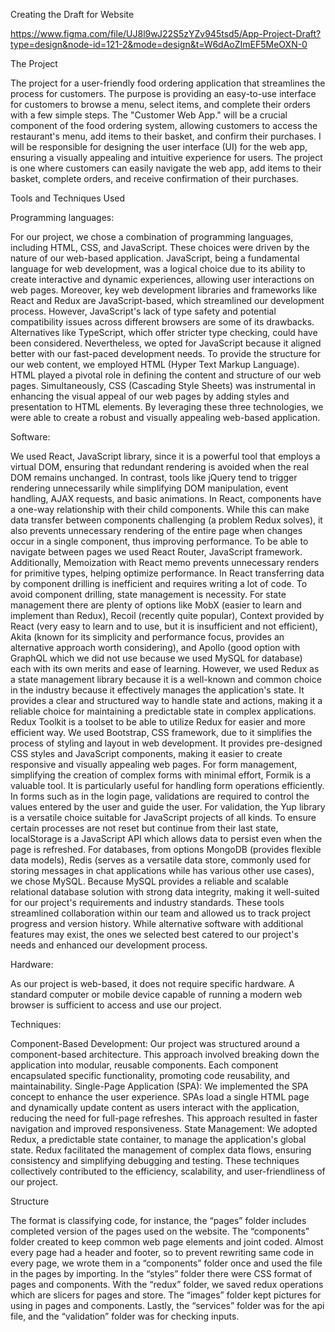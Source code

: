 Creating the Draft for Website

https://www.figma.com/file/UJ8l9wJ22S5zYZv945tsd5/App-Project-Draft?type=design&node-id=121-2&mode=design&t=W6dAoZImEF5MeOXN-0

The Project

The project for a user-friendly food ordering application that streamlines the process for customers. The purpose is providing an easy-to-use interface for customers to browse a menu, select items, and complete their orders with a few simple steps. The "Customer Web App." will be a crucial component of the food ordering system, allowing customers to access the restaurant's menu, add items to their basket, and confirm their purchases. I will be responsible for designing the user interface (UI) for the web app, ensuring a visually appealing and intuitive experience for users. The project is one where customers can easily navigate the web app, add items to their basket, complete orders, and receive confirmation of their purchases.

Tools and Techniques Used

Programming languages:

For our project, we chose a combination of programming languages, including HTML, CSS, and JavaScript. These choices were driven by the nature of our web-based application. JavaScript, being a fundamental language for web development, was a logical choice due to its ability to create interactive and dynamic experiences, allowing user interactions on web pages. Moreover, key web development libraries and frameworks like React and Redux are JavaScript-based, which streamlined our development process. However, JavaScript's lack of type safety and potential compatibility issues across different browsers are some of its drawbacks. Alternatives like TypeScript, which offer stricter type checking, could have been considered. Nevertheless, we opted for JavaScript because it aligned better with our fast-paced development needs. To provide the structure for our web content, we employed HTML (Hyper Text Markup Language). HTML played a pivotal role in defining the content and structure of our web pages. Simultaneously, CSS (Cascading Style Sheets) was instrumental in enhancing the visual appeal of our web pages by adding styles and presentation to HTML elements. By leveraging these three technologies, we were able to create a robust and visually appealing web-based application.

Software:

We used React, JavaScript library, since it is a powerful tool that employs a virtual DOM, ensuring that redundant rendering is avoided when the real DOM remains unchanged. In contrast, tools like jQuery tend to trigger rendering unnecessarily while simplifying DOM manipulation, event handling, AJAX requests, and basic animations. In React, components have a one-way relationship with their child components. While this can make data transfer between components challenging (a problem Redux solves), it also prevents unnecessary rendering of the entire page when changes occur in a single component, thus improving performance. To be able to navigate between pages we used React Router, JavaScript framework. Additionally, Memoization with React memo prevents unnecessary renders for primitive types, helping optimize performance. In React transferring data by component drilling is inefficient and requires writing a lot of code. To avoid component drilling, state management is necessity. For state management there are plenty of options like MobX (easier to learn and implement than Redux), Recoil (recently quite popular), Context provided by React (very easy to learn and to use, but it is insufficient and not efficient), Akita (known for its simplicity and performance focus, provides an alternative approach worth considering), and Apollo (good option with GraphQL which we did not use because we used MySQL for database) each with its own merits and ease of learning. However, we used Redux as a state management library because it is a well-known and common choice in the industry because it effectively manages the application's state. It provides a clear and structured way to handle state and actions, making it a reliable choice for maintaining a predictable state in complex applications. Redux Toolkit is a toolset to be able to utilize Redux for easier and more efficient way. We used Bootstrap, CSS framework, due to it simplifies the process of styling and layout in web development. It provides pre-designed CSS styles and JavaScript components, making it easier to create responsive and visually appealing web pages. For form management, simplifying the creation of complex forms with minimal effort, Formik is a valuable tool. It is particularly useful for handling form operations efficiently. In forms such as in the login page, validations are required to control the values entered by the user and guide the user. For validation, the Yup library is a versatile choice suitable for JavaScript projects of all kinds. To ensure certain processes are not reset but continue from their last state, localStorage is a JavaScript API which allows data to persist even when the page is refreshed. For databases, from options MongoDB (provides flexible data models), Redis (serves as a versatile data store, commonly used for storing messages in chat applications while has various other use cases), we chose MySQL. Because MySQL provides a reliable and scalable relational database solution with strong data integrity, making it well-suited for our project's requirements and industry standards. These tools streamlined collaboration within our team and allowed us to track project progress and version history. While alternative software with additional features may exist, the ones we selected best catered to our project's needs and enhanced our development process.

Hardware:

As our project is web-based, it does not require specific hardware. A standard computer or mobile device capable of running a modern web browser is sufficient to access and use our project.

Techniques:

Component-Based Development: Our project was structured around a component-based architecture. This approach involved breaking down the application into modular, reusable components. Each component encapsulated specific functionality, promoting code reusability, and maintainability. Single-Page Application (SPA): We implemented the SPA concept to enhance the user experience. SPAs load a single HTML page and dynamically update content as users interact with the application, reducing the need for full-page refreshes. This approach resulted in faster navigation and improved responsiveness. State Management: We adopted Redux, a predictable state container, to manage the application's global state. Redux facilitated the management of complex data flows, ensuring consistency and simplifying debugging and testing. These techniques collectively contributed to the efficiency, scalability, and user-friendliness of our project.

Structure

The format is classifying code, for instance, the “pages” folder includes completed version of the pages used on the website. The “components” folder created to keep common web page elements and joint coded. Almost every page had a header and footer, so to prevent rewriting same code in every page, we wrote them in a “components” folder once and used the file in the pages by importing. In the “styles” folder there were CSS format of pages and components. With the “redux” folder, we saved redux operations which are slicers for pages and store. The “images” folder kept pictures for using in pages and components. Lastly, the “services” folder was for the api file, and the “validation” folder was for checking inputs.
